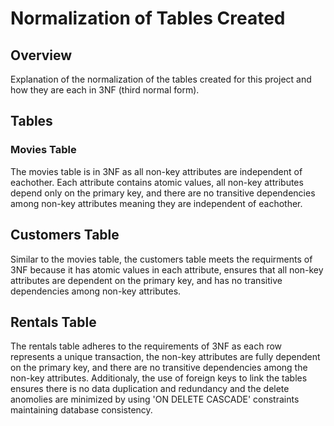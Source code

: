 # Normalization of Tables Created

## Overview
Explanation of the normalization of the tables created for this project and how they are each in 3NF (third normal form).

## Tables

### Movies Table
The movies table is in 3NF as all non-key attributes are independent of eachother. Each attribute contains atomic values, all non-key attributes depend only on the primary key, and there are no transitive dependencies among non-key attributes meaning they are independent of eachother.

## Customers Table
Similar to the movies table, the customers table meets the requirments of 3NF because it has atomic values in each attribute, ensures that all non-key attributes are dependent on the primary key, and has no transitive dependencies among non-key attributes.

## Rentals Table
The rentals table adheres to the requirements of 3NF as each row represents a unique transaction, the non-key attributes are fully dependent on the primary key, and there are no transitive dependencies among the non-key attributes. Additionaly, the use of foreign keys to link the tables ensures there is no data duplication and redundancy and the delete anomolies are minimized by using 'ON DELETE CASCADE' constraints maintaining database consistency.
